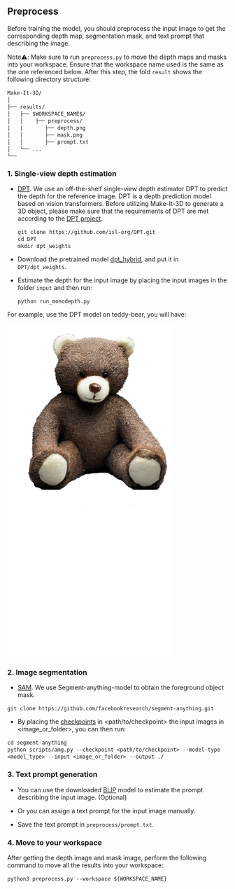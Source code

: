 ## Preprocess

Before training the model, you should preprocess the input image to get the corresponding depth map, segmentation mask, and 
text prompt that describing the image.

Note⚠️: Make sure to run ```preprocess.py``` to move the depth maps and masks into your workspace. Ensure that the workspace name used is the same as the one referenced below.
After this step, the fold ```result``` shows the following directory structure:
```
Make-It-3D/
│
├── results/
│   ├── $WORKSPACE_NAME$/
│   │    ├── preprocess/
|   |       ├── depth.png
│   │       ├── mask.png
│   │       ├── prompt.txt
│   └── ...
└── 
```

### 1. Single-view depth estimation

- [DPT](https://github.com/isl-org/DPT). We use an off-the-shelf single-view depth estimator DPT to predict the depth for the reference image. DPT is a depth prediction model based on vision transformers. Before utilizing Make-It-3D to generate a 3D object, please make sure that the requirements of DPT are met according to the [DPT project](https://github.com/isl-org/DPT).
  ```
  git clone https://github.com/isl-org/DPT.git
  cd DPT
  mkdir dpt_weights
  ```
- Download the pretrained model [dpt_hybrid](https://github.com/intel-isl/DPT/releases/download/1_0/dpt_hybrid-midas-501f0c75.pt), and put it in `DPT/dpt_weights`.


- Estimate the depth for the input image by placing the input images in the folder ```input``` and then run: 
  ```
  python run_monodepth.py
  ```
For example, use the DPT model on teddy-bear, you will have:

![](../demo/teddy.png) <img src="../result/teddy/a_teddy_bear_depth.png" width="378" heigh="378"/>
### 2. Image segmentation

- [SAM](https://github.com/facebookresearch/segment-anything). We use Segment-anything-model to obtain the foreground object mask. 

```
git clone https://github.com/facebookresearch/segment-anything.git
```

- By placing the [checkpoints](https://dl.fbaipublicfiles.com/segment_anything/sam_vit_h_4b8939.pth) in <path/to/checkpoint> the input images in <image_or_folder>, you can then run:
```
cd segment-anything
python scripts/amg.py --checkpoint <path/to/checkpoint> --model-type <model_type> --input <image_or_folder> --output ./
```

### 3. Text prompt generation

- You can use the downloaded [BLIP](https://github.com/salesforce/BLIP) model to estimate the prompt describing the input image. (Optional)

- Or you can assign a text prompt for the input image manually.

- Save the text prompt in ```preprocess/prompt.txt```.


### 4. Move to your workspace

After getting the depth image and mask image, perform the following command to  move all the results into your workspace:
```
python3 preprocess.py --workspace ${WORKSPACE_NAME}
```
